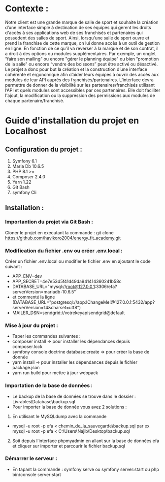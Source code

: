 # Contexte :
Notre client est une grande marque de salle de sport et souhaite la création d’une interface simple à destination de ses équipes qui gèrent les droits d'accès à ses applications web de ses franchisés et partenaires qui possèdent des salles de sport. Ainsi, lorsqu'une salle de sport ouvre et prend la franchise de cette marque, on lui donne accès à un outil de gestion en ligne. En fonction de ce qu’il va reverser à la marque et de son contrat, il a droit à des options ou modules supplémentaires. Par exemple, un onglet “faire son mailing” ou encore "gérer le planning équipe" ou bien “promotion de la salle" ou encore “vendre des boissons” peut être activé ou désactivé.
Le projet a donc pour but la création et la construction d’une interface cohérente et ergonomique afin d’aider leurs équipes à ouvrir des accès aux modules de leur API auprès des franchisés/partenaires.
L’interface devra permettre de donner de la visibilité́ sur les partenaires/franchisés utilisant l’API et quels modules sont accessibles par ces partenaires. Elle doit faciliter l'ajout, la modification ou la suppression des permissions aux modules de chaque partenaire/franchisé.
# Guide d'installation du projet en Localhost 
## Configuration du projet : 
1. Symfony 6.1
2. Maria Db 10.6.5
3. PHP 8.1 >=
4. Composer 2.4.0 
5. Yarn 1.22 
6. Git Bash
7. symfony Cli 

## Installation :
### Importantion du projet via Git Bash :
Cloner le projet en executant la commande : git clone https://github.com/havikoro2004/energy_fit_academy.git 
### Modification du fichier .env ou créer .env.local :
Créer un fichier .env.local ou modifier le fichier .env en ajoutant le code suivant :
  * APP_ENV=dev
  * APP_SECRET=4e7e53d5f41d49da941414360241b58c
  * DATABASE_URL="mysql://root@127.0.0.1:3306/efa?serverVersion=mariadb-10.6.5"
  * et commenté la ligne (DATABASE_URL="postgresql://app:!ChangeMe!@127.0.0.1:5432/app?serverVersion=14&charset=utf8")
  * MAILER_DSN=sendgrid://votrekeyapisendgrid@default
 ### Mise à jour du projet :
 * Taper les commandes suivantes :
 * composer install => pour installer les dépendances depuis composer.lock
 * symfony console doctrine database:create => pour créer la base de donnée 
 * yarn install => pour installer les dépendances depuis le fichier package.json
 * yarn run build pour mettre à jour webpack 
 ### Importation de la base de données :
 * Le backup de la base de données se trouve dans le dossier : Livrables\Database\backup.sql
 * Pour importer la base de donnée vous avez 2 solutions :
 1. En utilisant le MySQLdump avec la commande 
  * mysql -u root -p efa < chemin_de_la_sauvegarde\backup.sql par ex mysql -u root -p efa < C:\Users\Najib\Desktop\backup.sql
 2. Soit depuis l'interface phpmyadmin en allant sur la base de données efa et cliquer sur importer et parcourir le fichier backup.sql
 ### Démarrer le serveur :
 * En tapant la commande : symfony serve ou symfony server:start ou php bin/console server:start
